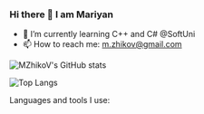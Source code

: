 ### Hi there 👋 I am Mariyan

- 🌱 I’m currently learning C++ and C# @SoftUni
- 📫 How to reach me: m.zhikov@gmail.com

<!--[![MZhikoV's GitHub stats](https://github-readme-stats.vercel.app/api?username=MZhikoV)](https://github.com/MZhikoV/github-readme-stats)-->



![MZhikoV's GitHub stats](https://github-readme-stats.vercel.app/api?username=MZhikoV&show_icons=true&theme=radical)

![Top Langs](https://github-readme-stats.vercel.app/api/top-langs/?username=MZhikoV&theme=radical)



Languages and tools I use:


<!--
**MZhikoV/MZhikoV** is a ✨ _special_ ✨ repository because its `README.md` (this file) appears on your GitHub profile.

Here are some ideas to get you started:

- 🔭 I’m currently working on ...
- 🌱 I’m currently learning C++ and C# @SoftUni
- 👯 I’m looking to collaborate on ...
- 🤔 I’m looking for help with ...
- 💬 Ask me about ...
- 📫 How to reach me: ...
- 😄 Pronouns: ...
- ⚡ Fun fact: ...
-->
